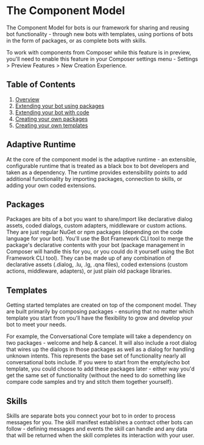 # The Component Model

The Component Model for bots is our framework for sharing and reusing bot functionality - through new bots with templates, using portions of bots in the form of packages, or as complete bots with skills.

To work with components from Composer while this feature is in preview, you'll need to enable this feature in your Composer settings menu - Settings > Preview Features > New Creation Experience.

## Table of Contents

1. [Overview](~/docs/overview.md)
2. [Extending your bot using packages](~/docs/extending-with-packages.md)
3. [Extending your bot with code](~/docs/extending-with-code.md)
4. [Creating your own packages](~/docs/creating-packages.md)
5. [Creating your own templates](~/docs/creating-templates.md)

## Adaptive Runtime

At the core of the component model is the adaptive runtime - an extensible, configurable runtime that is treated as a black box to bot developers and taken as a dependency. The runtime provides extensibility points to add additional functionality by importing packages, connection to skills, or adding your own coded extensions.

## Packages

Packages are bits of a bot you want to share/import like declarative dialog assets, coded dialogs, custom adapters, middleware or custom actions. They are just regular NuGet or npm packages (depending on the code language for your bot). You'll use the Bot Framework CLI tool to merge the package's declarative contents with your bot (package management in Composer will handle this for you, or you could do it yourself using the Bot Framework CLI tool). They can be made up of any combination of declarative assets (.dialog, .lu, .lg, .qna files), coded extensions (custom actions, middleware, adapters), or just plain old package libraries.

## Templates

Getting started templates are created on top of the component model. They are built primarily by composing packages - ensuring that no matter which template you start from you'll have the flexibility to grow and develop your bot to meet your needs.

For example, the Conversational Core template will take a dependency on two packages - welcome and  help & cancel. It will also include a root dialog that wires up the dialogs in those packages as well as a dialog for handling unknown intents. This represents the base set of functionality nearly all conversational bots include. If you were to start from the empty/echo bot template, you could choose to add these packages later - either way you'd get the same set of functionality (without the need to do something like compare code samples and try and stitch them together yourself).

## Skills

Skills are separate bots you connect your bot to in order to process messages for you. The skill manifest establishes a contract other bots can follow - defining messages and events the skill can handle and any data that will be returned when the skill completes its interaction with your user.
